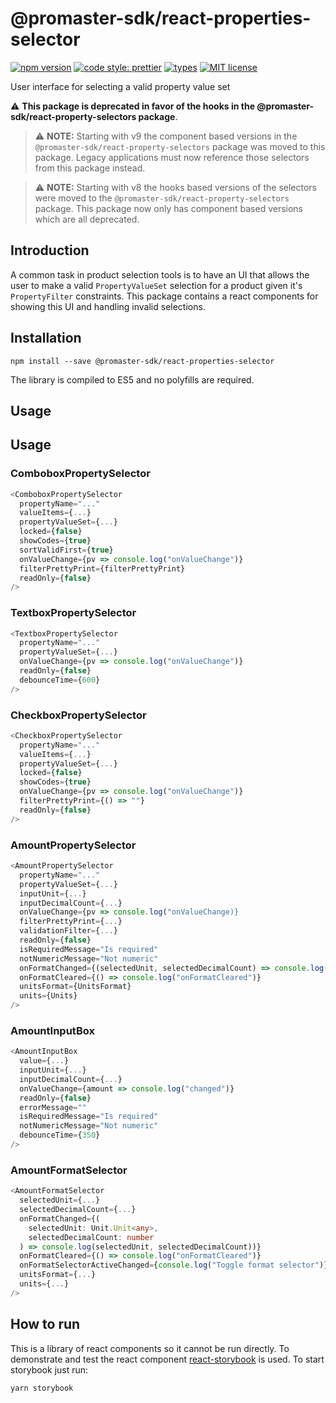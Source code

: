 # @promaster-sdk/react-properties-selector

[![npm version][version-image]][version-url]
[![code style: prettier][prettier-image]][prettier-url]
[![types][types-image]][types-url]
[![MIT license][license-image]][license-url]

User interface for selecting a valid property value set

:warning: **This package is deprecated in favor of the hooks in the @promaster-sdk/react-property-selectors package**.

> :warning: **NOTE:** Starting with v9 the component based versions in the `@promaster-sdk/react-property-selectors` package was moved to this package. Legacy applications must now reference those selectors from this package instead.

> :warning: **NOTE:** Starting with v8 the hooks based versions of the selectors were moved to the `@promaster-sdk/react-property-selectors` package. This package now only has component based versions which are all deprecated.

## Introduction

A common task in product selection tools is to have an UI that allows the user to make a valid `PropertyValueSet` selection for a product given it's `PropertyFilter` constraints. This package contains a react components for showing this UI and handling invalid selections.

## Installation

`npm install --save @promaster-sdk/react-properties-selector`

The library is compiled to ES5 and no polyfills are required.

## Usage

## Usage

### ComboboxPropertySelector

```ts
<ComboboxPropertySelector
  propertyName="..."
  valueItems={...}
  propertyValueSet={...}
  locked={false}
  showCodes={true}
  sortValidFirst={true}
  onValueChange={pv => console.log("onValueChange")}
  filterPrettyPrint={filterPrettyPrint}
  readOnly={false}
/>
```

### TextboxPropertySelector

```ts
<TextboxPropertySelector
  propertyName="..."
  propertyValueSet={...}
  onValueChange={pv => console.log("onValueChange")}
  readOnly={false}
  debounceTime={600}
/>
```

### CheckboxPropertySelector

```ts
<CheckboxPropertySelector
  propertyName="..."
  valueItems={...}
  propertyValueSet={...}
  locked={false}
  showCodes={true}
  onValueChange={pv => console.log("onValueChange")}
  filterPrettyPrint={() => ""}
  readOnly={false}
/>
```

### AmountPropertySelector

```ts
<AmountPropertySelector
  propertyName="..."
  propertyValueSet={...}
  inputUnit={...}
  inputDecimalCount={...}
  onValueChange={pv => console.log("onValueChange)}
  filterPrettyPrint={...}
  validationFilter={...}
  readOnly={false}
  isRequiredMessage="Is required"
  notNumericMessage="Not numeric"
  onFormatChanged={(selectedUnit, selectedDecimalCount) => console.log("onFormatChanged")}
  onFormatCleared={() => console.log("onFormatCleared")}
  unitsFormat={UnitsFormat}
  units={Units}
/>
```

### AmountInputBox

```ts
<AmountInputBox
  value={...}
  inputUnit={...}
  inputDecimalCount={...}
  onValueChange={amount => console.log("changed")}
  readOnly={false}
  errorMessage=""
  isRequiredMessage="Is required"
  notNumericMessage="Not numeric"
  debounceTime={350}
/>
```

### AmountFormatSelector

```ts
<AmountFormatSelector
  selectedUnit={...}
  selectedDecimalCount={...}
  onFormatChanged={(
    selectedUnit: Unit.Unit<any>,
    selectedDecimalCount: number
  ) => console.log(selectedUnit, selectedDecimalCount))}
  onFormatCleared={() => console.log("onFormatCleared")}
  onFormatSelectorActiveChanged={console.log("Toggle format selector")}
  unitsFormat={...}
  units={...}
/>
```

## How to run

This is a library of react components so it cannot be run directly. To demonstrate and test the react component [react-storybook](https://storybook.js.org/) is used. To start storybook just run:

```bash
yarn storybook
```

[version-image]: https://img.shields.io/npm/v/@promaster-sdk/react-properties-selector.svg?style=flat
[version-url]: https://www.npmjs.com/package/@promaster-sdk/react-properties-selector
[prettier-image]: https://img.shields.io/badge/code_style-prettier-ff69b4.svg?style=flat
[prettier-url]: https://github.com/prettier/prettier
[types-image]: https://img.shields.io/npm/types/scrub-js.svg
[types-url]: https://www.typescriptlang.org/
[license-image]: https://img.shields.io/github/license/promaster-sdk/property.svg?style=flat
[license-url]: https://opensource.org/licenses/MIT
